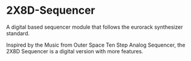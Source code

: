 # 2X8D-Sequencer
A digital based sequencer module that follows the eurorack synthesizer standard.

Inspired by the Music from Outer Space Ten Step Analog Sequencer, the 2X8D Sequencer is a digital version with more features.
